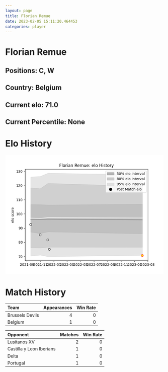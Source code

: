 ```yaml
---  
layout: page  
title: Florian Remue  
date: 2023-02-05 15:11:20.464453  
categories: player  
---
```

# Florian Remue

## Positions: C, W

## Country: Belgium

## Current elo: 71.0

## Current Percentile: None

# Elo History


![elo history](history_FlorianRemue.png)
# Match History


| Team            |   Appearances |   Win Rate |
|:----------------|--------------:|-----------:|
| Brussels Devils |             4 |          0 |
| Belgium         |             1 |          0 |

| Opponent                 |   Matches |   Win Rate |
|:-------------------------|----------:|-----------:|
| Lusitanos XV             |         2 |          0 |
| Castilla y Leon Iberians |         1 |          0 |
| Delta                    |         1 |          0 |
| Portugal                 |         1 |          0 |